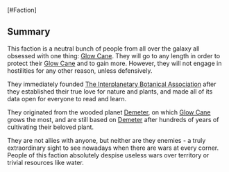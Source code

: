 [#Faction]

## Summary

This faction is a neutral bunch of people from all over the galaxy all obsessed with one thing: [Glow Cane](../Species/Flora/Glow%20Cane.md). They will go to any length in order to protect their [Glow Cane](../Species/Flora/Glow%20Cane.md) and to gain more. However, they will not engage in hostilities for any other reason, unless defensively.

They immediately founded [The Interplanetary Botanical Association](../Locations/Interplanetary%20Botanical%20Association.md) after they established their true love for nature and plants, and made all of its data open for everyone to read and learn.

They originated from the wooded planet [Demeter](../Planets/Demeter.md), on which [Glow Cane](../Species/Flora/Glow%20Cane.md) grows the most, and are still based on [Demeter](../Planets/Demeter.md) after hundreds of years of cultivating their beloved plant.

They are not allies with anyone, but neither are they enemies - a truly extraordinary sight to see nowadays when there are wars at every corner. People of this faction absolutely despise useless wars over territory or trivial resources like water.